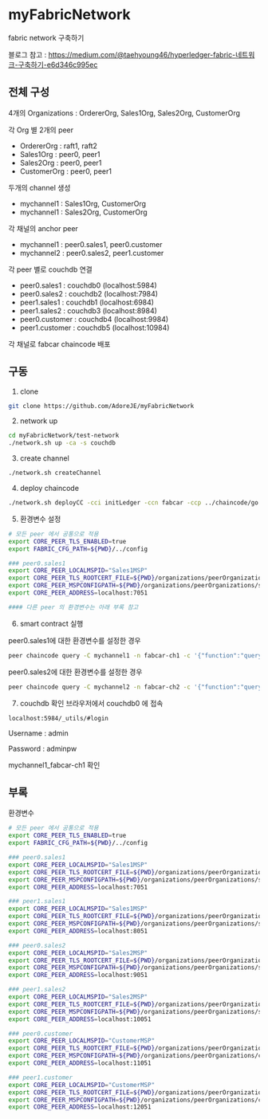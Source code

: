 # myFabricNetwork

fabric network 구축하기

블로그 참고 : https://medium.com/@taehyoung46/hyperledger-fabric-네트워크-구축하기-e6d346c995ec

## 전체 구성

4개의 Organizations : OrdererOrg, Sales1Org, Sales2Org, CustomerOrg

각 Org 별 2개의 peer

- OrdererOrg : raft1, raft2
- Sales1Org : peer0, peer1
- Sales2Org : peer0, peer1
- CustomerOrg : peer0, peer1

두개의 channel 생성

- mychannel1 : Sales1Org, CustomerOrg
- mychannel1 : Sales2Org, CustomerOrg

각 채널의 anchor peer

- mychannel1 : peer0.sales1, peer0.customer
- mychannel2 : peer0.sales2, peer1.customer

각 peer 별로 couchdb 연결

- peer0.sales1 : couchdb0 (localhost:5984)
- peer0.sales2 : couchdb2 (localhost:7984)
- peer1.sales1 : couchdb1 (localhost:6984)
- peer1.sales2 : couchdb3 (localhost:8984)
- peer0.customer : couchdb4 (localhost:9984)
- peer1.customer : couchdb5 (localhost:10984)

각 채널로 fabcar chaincode 배포

## 구동

1. clone

```bash
git clone https://github.com/AdoreJE/myFabricNetwork
```

2. network up

```bash
cd myFabricNetwork/test-network
./network.sh up -ca -s couchdb
```

3. create channel

```bash
./network.sh createChannel
```

4. deploy chaincode

```bash
./network.sh deployCC -cci initLedger -ccn fabcar -ccp ../chaincode/go
```

5. 환경변수 설정

```bash
# 모든 peer 에서 공통으로 적용
export CORE_PEER_TLS_ENABLED=true
export FABRIC_CFG_PATH=${PWD}/../config

### peer0.sales1
export CORE_PEER_LOCALMSPID="Sales1MSP"
export CORE_PEER_TLS_ROOTCERT_FILE=${PWD}/organizations/peerOrganizations/sales1.example.com/peers/peer0.sales1.example.com/tls/ca.crt
export CORE_PEER_MSPCONFIGPATH=${PWD}/organizations/peerOrganizations/sales1.example.com/users/Admin@sales1.example.com/msp
export CORE_PEER_ADDRESS=localhost:7051

#### 다른 peer 의 환경변수는 아래 부록 참고
```

6. smart contract 실행

peer0.sales1에 대한 환경변수를 설정한 경우

```bash
peer chaincode query -C mychannel1 -n fabcar-ch1 -c '{"function":"queryAllCars","Args":[""]}'
```

peer0.sales2에 대한 환경변수를 설정한 경우

```bash
peer chaincode query -C mychannel2 -n fabcar-ch2 -c '{"function":"queryAllCars","Args":[""]}'
```

7. couchdb 확인
   브라우저에서 couchdb0 에 접속

```
localhost:5984/_utils/#login
```

Username : admin

Password : adminpw

mychannel1_fabcar-ch1 확인

## 부록

환경변수

```bash
# 모든 peer 에서 공통으로 적용
export CORE_PEER_TLS_ENABLED=true
export FABRIC_CFG_PATH=${PWD}/../config

### peer0.sales1
export CORE_PEER_LOCALMSPID="Sales1MSP"
export CORE_PEER_TLS_ROOTCERT_FILE=${PWD}/organizations/peerOrganizations/sales1.example.com/peers/peer0.sales1.example.com/tls/ca.crt
export CORE_PEER_MSPCONFIGPATH=${PWD}/organizations/peerOrganizations/sales1.example.com/users/Admin@sales1.example.com/msp
export CORE_PEER_ADDRESS=localhost:7051

### peer1.sales1
export CORE_PEER_LOCALMSPID="Sales1MSP"
export CORE_PEER_TLS_ROOTCERT_FILE=${PWD}/organizations/peerOrganizations/sales1.example.com/peers/peer1.sales1.example.com/tls/ca.crt
export CORE_PEER_MSPCONFIGPATH=${PWD}/organizations/peerOrganizations/sales1.example.com/users/Admin@sales1.example.com/msp
export CORE_PEER_ADDRESS=localhost:8051

### peer0.sales2
export CORE_PEER_LOCALMSPID="Sales2MSP"
export CORE_PEER_TLS_ROOTCERT_FILE=${PWD}/organizations/peerOrganizations/sales2.example.com/peers/peer0.sales2.example.com/tls/ca.crt
export CORE_PEER_MSPCONFIGPATH=${PWD}/organizations/peerOrganizations/sales2.example.com/users/Admin@sales2.example.com/msp
export CORE_PEER_ADDRESS=localhost:9051

### peer1.sales2
export CORE_PEER_LOCALMSPID="Sales2MSP"
export CORE_PEER_TLS_ROOTCERT_FILE=${PWD}/organizations/peerOrganizations/sales2.example.com/peers/peer1.sales2.example.com/tls/ca.crt
export CORE_PEER_MSPCONFIGPATH=${PWD}/organizations/peerOrganizations/sales2.example.com/users/Admin@sales2.example.com/msp
export CORE_PEER_ADDRESS=localhost:10051

### peer0.customer
export CORE_PEER_LOCALMSPID="CustomerMSP"
export CORE_PEER_TLS_ROOTCERT_FILE=${PWD}/organizations/peerOrganizations/customer.example.com/peers/peer0.customer.example.com/tls/ca.crt
export CORE_PEER_MSPCONFIGPATH=${PWD}/organizations/peerOrganizations/customer.example.com/users/Admin@customer.example.com/msp
export CORE_PEER_ADDRESS=localhost:11051

### peer1.customer
export CORE_PEER_LOCALMSPID="CustomerMSP"
export CORE_PEER_TLS_ROOTCERT_FILE=${PWD}/organizations/peerOrganizations/customer.example.com/peers/peer1.customer.example.com/tls/ca.crt
export CORE_PEER_MSPCONFIGPATH=${PWD}/organizations/peerOrganizations/customer.example.com/users/Admin@customer.example.com/msp
export CORE_PEER_ADDRESS=localhost:12051
```
